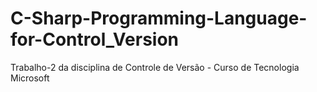 # C-Sharp-Programming-Language-for-Control_Version
Trabalho-2 da disciplina de Controle de Versão - Curso de Tecnologia Microsoft
